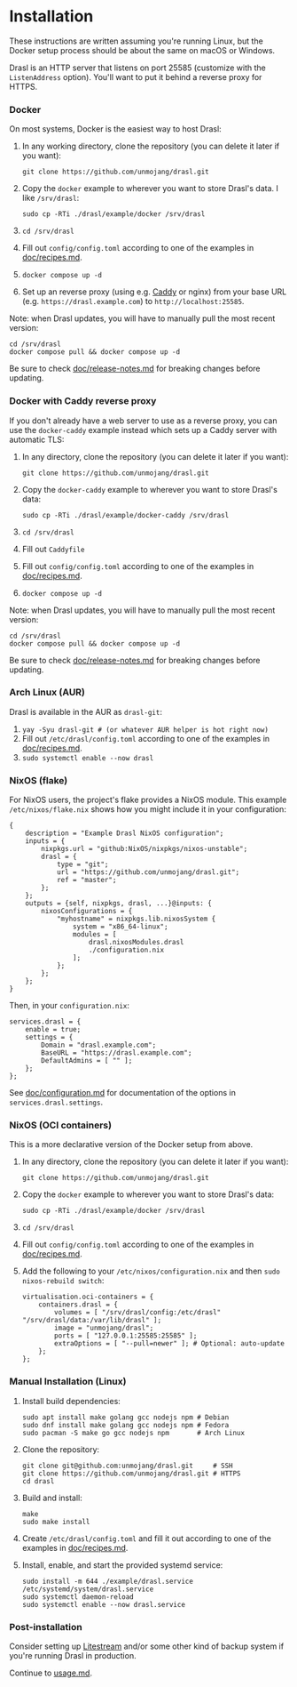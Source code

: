 # Installation

These instructions are written assuming you're running Linux, but the Docker setup process should be about the same on macOS or Windows.

Drasl is an HTTP server that listens on port 25585 (customize with the `ListenAddress` option). You'll want to put it behind a reverse proxy for HTTPS.

### Docker

On most systems, Docker is the easiest way to host Drasl:

1. In any working directory, clone the repository (you can delete it later if you want):

   `git clone https://github.com/unmojang/drasl.git`

2. Copy the `docker` example to wherever you want to store Drasl's data. I like `/srv/drasl`:

   `sudo cp -RTi ./drasl/example/docker /srv/drasl`

3. `cd /srv/drasl`
4. Fill out `config/config.toml` according to one of the examples in [doc/recipes.md](recipes.md).
5. `docker compose up -d`
6. Set up an reverse proxy (using e.g. [Caddy](https://caddyserver.com/) or nginx) from your base URL (e.g. `https://drasl.example.com`) to `http://localhost:25585`.

Note: when Drasl updates, you will have to manually pull the most recent version:

```
cd /srv/drasl
docker compose pull && docker compose up -d
```

Be sure to check [doc/release-notes.md](release-notes.md) for breaking changes before updating.

### Docker with Caddy reverse proxy

If you don't already have a web server to use as a reverse proxy, you can use the `docker-caddy` example instead which sets up a Caddy server with automatic TLS:

1. In any directory, clone the repository (you can delete it later if you want):

   `git clone https://github.com/unmojang/drasl.git`

2. Copy the `docker-caddy` example to wherever you want to store Drasl's data:

   `sudo cp -RTi ./drasl/example/docker-caddy /srv/drasl`

3. `cd /srv/drasl`
4. Fill out `Caddyfile`
5. Fill out `config/config.toml` according to one of the examples in [doc/recipes.md](recipes.md).
6. `docker compose up -d`

Note: when Drasl updates, you will have to manually pull the most recent version:

```
cd /srv/drasl
docker compose pull && docker compose up -d
```

Be sure to check [doc/release-notes.md](release-notes.md) for breaking changes before updating.

### Arch Linux (AUR)

Drasl is available in the AUR as `drasl-git`:

1. `yay -Syu drasl-git # (or whatever AUR helper is hot right now)`
2. Fill out `/etc/drasl/config.toml` according to one of the examples in [doc/recipes.md](recipes.md).
3. `sudo systemctl enable --now drasl`

### NixOS (flake)

For NixOS users, the project's flake provides a NixOS module. This example `/etc/nixos/flake.nix` shows how you might include it in your configuration:

```
{
    description = "Example Drasl NixOS configuration";
    inputs = {
        nixpkgs.url = "github:NixOS/nixpkgs/nixos-unstable";
        drasl = {
            type = "git";
            url = "https://github.com/unmojang/drasl.git";
            ref = "master";
        };
    };
    outputs = {self, nixpkgs, drasl, ...}@inputs: {
        nixosConfigurations = {
            "myhostname" = nixpkgs.lib.nixosSystem {
                system = "x86_64-linux";
                modules = [
                    drasl.nixosModules.drasl
                    ./configuration.nix
                ];
            };
        };
    };
}
```

Then, in your `configuration.nix`:

```
services.drasl = {
    enable = true;
    settings = {
        Domain = "drasl.example.com";
        BaseURL = "https://drasl.example.com";
        DefaultAdmins = [ "" ];
    };
};
```

See [doc/configuration.md](configuration.md) for documentation of the options in `services.drasl.settings`.

### NixOS (OCI containers)

This is a more declarative version of the Docker setup from above.

1. In any directory, clone the repository (you can delete it later if you want):

   `git clone https://github.com/unmojang/drasl.git`

2. Copy the `docker` example to wherever you want to store Drasl's data:

   `sudo cp -RTi ./drasl/example/docker /srv/drasl`

3. `cd /srv/drasl`
4. Fill out `config/config.toml` according to one of the examples in [doc/recipes.md](recipes.md).

5. Add the following to your `/etc/nixos/configuration.nix` and then `sudo nixos-rebuild switch`:

   ```
   virtualisation.oci-containers = {
       containers.drasl = {
           volumes = [ "/srv/drasl/config:/etc/drasl" "/srv/drasl/data:/var/lib/drasl" ];
           image = "unmojang/drasl";
           ports = [ "127.0.0.1:25585:25585" ];
           extraOptions = [ "--pull=newer" ]; # Optional: auto-update
       };
   };
   ```

### Manual Installation (Linux)

1. Install build dependencies:

   ```
   sudo apt install make golang gcc nodejs npm # Debian
   sudo dnf install make golang gcc nodejs npm # Fedora
   sudo pacman -S make go gcc nodejs npm       # Arch Linux
   ```

2. Clone the repository:

   ```
   git clone git@github.com:unmojang/drasl.git     # SSH
   git clone https://github.com/unmojang/drasl.git # HTTPS
   cd drasl
   ```

3. Build and install:

   ```
   make
   sudo make install
   ```

4. Create `/etc/drasl/config.toml` and fill it out according to one of the examples in [doc/recipes.md](recipes.md).

5. Install, enable, and start the provided systemd service:

   ```
   sudo install -m 644 ./example/drasl.service /etc/systemd/system/drasl.service
   sudo systemctl daemon-reload
   sudo systemctl enable --now drasl.service
   ```

### Post-installation

Consider setting up [Litestream](https://litestream.io/) and/or some other kind of backup system if you're running Drasl in production.

Continue to [usage.md](usage.md).
